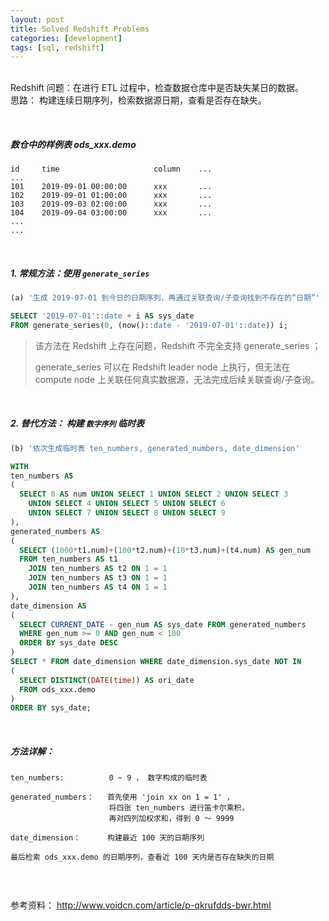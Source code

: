 ```yaml
---
layout: post
title: Solved Redshift Problems
categories: [development]
tags: [sql, redshift]
---
```


<br> Redshift 问题：在进行 ETL 过程中，检查数据仓库中是否缺失某日的数据。
<br> 思路： 构建连续日期序列，检索数据源日期，查看是否存在缺失。

<br>

##### 数仓中的样例表 ods_xxx.demo

```
id     time                     column    ...
...
101    2019-09-01 00:00:00      xxx       ...
102    2019-09-01 01:00:00      xxx       ...
103    2019-09-03 02:00:00      xxx       ...
104    2019-09-04 03:00:00      xxx       ...
...
...

```

<br>

##### 1. 常规方法：使用  `generate_series`

```sql
(a) '生成 2019-07-01 到今日的日期序列，再通过关联查询/子查询找到不存在的“日期”'

SELECT '2019-07-01'::date + i AS sys_date 
FROM generate_series(0, (now()::date - '2019-07-01'::date)) i;


```

>  该方法在 Redshift 上存在问题，Redshift 不完全支持 generate_series ；
>
>  generate_series 可以在 Redshift leader node 上执行，但无法在 compute node 上关联任何真实数据源，无法完成后续关联查询/子查询。

<br>

##### 2. 替代方法： 构建 `数字序列` 临时表

```sql
(b) '依次生成临时表 ten_numbers, generated_numbers, date_dimension'

WITH 
ten_numbers AS 
(
  SELECT 0 AS num UNION SELECT 1 UNION SELECT 2 UNION SELECT 3 
    UNION SELECT 4 UNION SELECT 5 UNION SELECT 6 
    UNION SELECT 7 UNION SELECT 8 UNION SELECT 9
),
generated_numbers AS
(
  SELECT (1000*t1.num)+(100*t2.num)+(10*t3.num)+(t4.num) AS gen_num
  FROM ten_numbers AS t1
    JOIN ten_numbers AS t2 ON 1 = 1
    JOIN ten_numbers AS t3 ON 1 = 1
    JOIN ten_numbers AS t4 ON 1 = 1
),
date_dimension AS
(
  SELECT CURRENT_DATE - gen_num AS sys_date FROM generated_numbers
  WHERE gen_num >= 0 AND gen_num < 100
  ORDER BY sys_date DESC
)
SELECT * FROM date_dimension WHERE date_dimension.sys_date NOT IN 
(
  SELECT DISTINCT(DATE(time)) AS ori_date
  FROM ods_xxx.demo
)
ORDER BY sys_date;

```

<br>

##### 方法详解：

```
ten_numbers:          0 ~ 9 ， 数字构成的临时表

generated_numbers：   首先使用 'join xx on 1 = 1' ，
                      将四张 ten_numbers 进行笛卡尔乘积，
                      再对四列加权求和，得到 0 ～ 9999              
                      
date_dimension：      构建最近 100 天的日期序列

最后检索 ods_xxx.demo 的日期序列，查看近 100 天内是否存在缺失的日期


```



<br>

参考资料：
http://www.voidcn.com/article/p-qkrufdds-bwr.html


<br>
<br>


